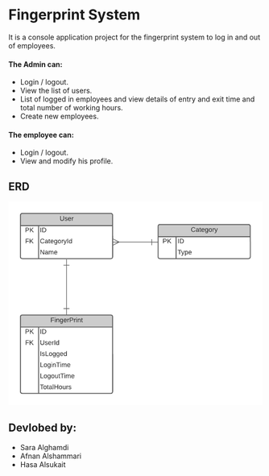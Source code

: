 
# Fingerprint System

It is a console application project for the fingerprint system to log in and out of employees.

#### The Admin can:
- Login / logout.
- View the list of users.
- List of logged in employees and view details of entry and exit time and total number of working hours.
- Create new employees.

#### The employee can:
- Login / logout.
- View and modify his profile.

## ERD

![ERD](https://github.com/SaraSaeed1/Tuwaiq_DotNetDeveloper/blob/master/Project/FingerprintProject/Database%20Design%20(3).png)

## Devlobed by:
- Sara Alghamdi
- Afnan Alshammari
- Hasa Alsukait
